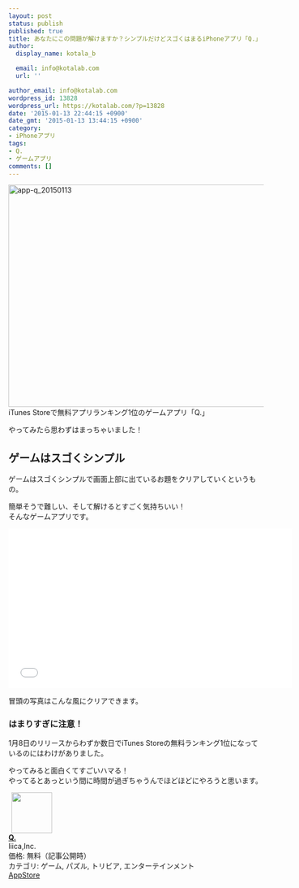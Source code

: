 ```yaml
---
layout: post
status: publish
published: true
title: あなたにこの問題が解けますか？シンプルだけどスゴくはまるiPhoneアプリ「Q.」
author:
  display_name: kotala_b

  email: info@kotalab.com
  url: ''

author_email: info@kotalab.com
wordpress_id: 13828
wordpress_url: https://kotalab.com/?p=13828
date: '2015-01-13 22:44:15 +0900'
date_gmt: '2015-01-13 13:44:15 +0900'
category:
- iPhoneアプリ
tags:
- Q.
- ゲームアプリ
comments: []
---
```

<p><img src="https://kotalab.com/wp-content/uploads/2015/01/app-q_20150113-780x438.jpg" alt="app-q_20150113" width="780" height="438" class="aligncenter size-large wp-image-13830" /><br />
iTunes Storeで無料アプリランキング1位のゲームアプリ「Q.」</p>
<p>やってみたら思わずはまっちゃいました！<br />
</p>
<!--more-->
<h2>ゲームはスゴくシンプル</h2>
<p>ゲームはスゴくシンプルで画面上部に出ているお題をクリアしていくというもの。</p>
<p>簡単そうで難しい、そして解けるとすごく気持ちいい！<br />
そんなゲームアプリです。</p>
<div class="video-container"><iframe width="560" height="315" src="//www.youtube.com/embed/E-z2Fssf_C8" frameborder="0" allowfullscreen></iframe></div>
<p>冒頭の写真はこんな風にクリアできます。</p>
<h3>はまりすぎに注意！</h3>
<p>1月8日のリリースからわずか数日でiTunes Storeの無料ランキング1位になっているのにはわけがありました。</p>
<p>やってみると面白くてすごいハマる！<br />
やってるとあっという間に時間が過ぎちゃうんでほどほどにやろうと思います。</p>
<div class="applink">
<div class="applinkimg"><a href="https://itunes.apple.com/jp/app/q./id909566506?mt=8&uo=4&at=10l4yU" rel="nofollow" target="_blank"><img hspace="6" src="http://a197.phobos.apple.com/us/r30/Purple1/v4/57/bf/fc/57bffcbc-2682-6359-2175-58c0747dcf6a/pr_source.png?downloadKey=1421167380_c01a489f46cebe57d0dcefc6c1cc9a64" width="80" /></a></div>
<div class="applinktext">
<div class="applinktitle"><strong><a href="https://itunes.apple.com/jp/app/q./id909566506?mt=8&uo=4&at=10l4yU" rel="nofollow" target="_blank">Q.</a></strong></div>
<div class="applinkinfo">liica,Inc.</div>
<div class="applinkinfo">価格: 無料（記事公開時）</div>
<div class="applinkinfo">カテゴリ: ゲーム, パズル, トリビア, エンターテインメント</div>
</div>
<div class="clear"></div>
<div class="appstorelink"><a href="https://itunes.apple.com/jp/app/q./id909566506?mt=8&uo=4&at=10l4yU" rel="nofollow" target="_blank">AppStore</a></div>
</div>
